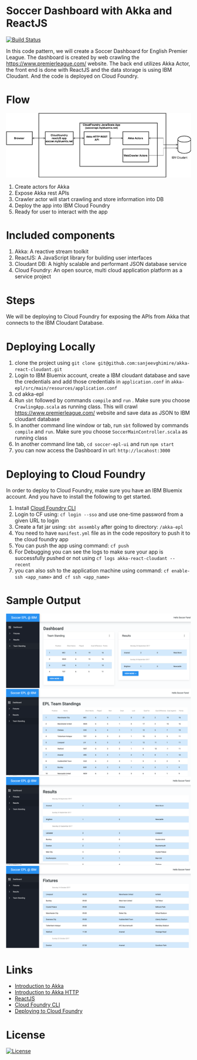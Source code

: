 # Soccer Dashboard with Akka and ReactJS

[![Build Status](https://travis-ci.org/IBM/akka-react-cloudant.svg?branch=master)](https://travis-ci.org/IBM/akka-react-cloudant)

In this code pattern, we will create a Soccer Dashboard for English Premier League. The dashboard is created by web crawling the https://www.premierleague.com/ website. The back end utilizes Akka Actor, the front end is done with ReactJS and the data storage is using IBM Cloudant. And the code is deployed on Cloud Foundry.

# Flow
![Architecture](./assets/soccer%20epl%20architecture.jpg?raw=true "Architecture")

1. Create actors for Akka
2. Expose Akka rest APIs
3. Crawler actor will start crawling and store information into DB
4. Deploy the app into IBM Cloud Foundry
5. Ready for user to interact with the app

# Included components
1. Akka: A reactive stream toolkit
2. ReactJS: A JavaScript library for building user interfaces
3. Cloudant DB: A highly scalable and performant JSON database service
4. Cloud Foundry: An open source, multi cloud application platform as a service project


# Steps
We will be deploying to Cloud Foundry for exposing the APIs from Akka that connects to the IBM Cloudant Database.

# Deploying Locally
1. clone the project using `git clone git@github.com:sanjeevghimire/akka-react-cloudant.git`
2. Login to IBM Bluemix account, create a IBM cloudant database and save the credentials and add those credentials in `application.conf` in `akka-epl/src/main/resources/application.conf`
2. cd akka-epl
3. Run `sbt` followed by commands `compile` and `run` . Make sure you choose `CrawlingApp.scala` as running class. This will crawl https://www.premierleague.com/ website and save data as JSON to IBM cloudant database
4. In another command line window or tab, run `sbt` followed by commands `compile` and `run`. Make sure you choose `SoccerMainController.scala` as running class
5. In another command line tab, `cd soccer-epl-ui` and run `npm start`
6. you can now access the Dashboard in url: `http://locahost:3000`

# Deploying to Cloud Foundry
In order to deploy to Cloud Foundry, make sure you have an IBM Bluemix account. And you have to install the following to get started.

1. Install [Cloud Foundry CLI](https://github.com/cloudfoundry/cli)
2. Login to CF using: `cf login --sso` and use one-time password from a given URL to login
3. Create a fat jar using: `sbt assembly` after going to directory: `/akka-epl`
4. You need to have `manifest.yml` file as in the code repository to push it to the cloud foundry app
5. You can push the app using command: `cf push`
6. For Debugging you can see the logs to make sure your app is successfully pushed or not using `cf logs akka-react-cloudant --recent`
7. you can also ssh to the application machine using command: `cf enable-ssh <app_name>` and  `cf ssh <app_name>`

# Sample Output
![Dashboard](./assets/dashboard.png?raw=true "Dashboard")
![Team Standing](./assets/teamstanding.png?raw=true "Team Standing")
![Results](./assets/results.png?raw=true "Results")
![Fixtures](./assets/fixtures.png?raw=true "Fixtures")

# Links

<ul>
 	<li><a href="https://doc.akka.io/docs/akka/current/scala/guide/introduction.html">Introduction to Akka</a></li>
 	<li><a href="https://doc.akka.io/docs/akka-http/current/scala/http/introduction.html">Introduction to Akka HTTP</a></li>
 	<li><a href="https://reactjs.org/">ReactJS</a></li>
 	<li><a href="https://github.com/cloudfoundry/cli">Cloud Foundry CLI</a></li>
 	<li><a href="https://docs.cloudfoundry.org/deploying/index.html">Deploying to Cloud Foundry</a></li>
</ul>


# License
[![License](https://img.shields.io/badge/License-Apache%202.0-blue.svg)](https://opensource.org/licenses/Apache-2.0)

